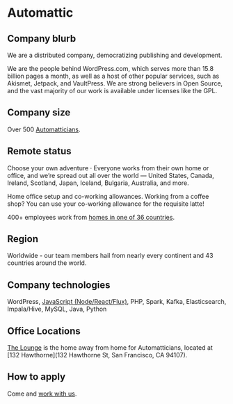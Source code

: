 # Automattic

## Company blurb

We are a distributed company, democratizing publishing and development.

We are the people behind WordPress.com, which serves more than 15.8 billion pages a month, as well as a host of other popular services, such as Akismet, Jetpack, and VaultPress.  We are strong believers in Open Source, and the vast majority of our work is available under licenses like the GPL.

## Company size

Over 500 [Automatticians](https://automattic.com/about/).

## Remote status

Choose your own adventure · Everyone works from their own home or office, and we’re spread out all over the world — United States, Canada, Ireland, Scotland, Japan, Iceland, Bulgaria, Australia, and more.

Home office setup and co-working allowances. Working from a coffee shop? You can use your co-working allowance for the requisite latte!

400+ employees work from [homes in one of 36 countries](https://automattic.com/map/).

## Region

Worldwide - our team members hail from nearly every continent and 43 countries around the world.

## Company technologies

WordPress, <a href="https://ma.tt/2015/11/dance-to-calypso/">JavaScript (Node/React/Flux)</a>, PHP, Spark, Kafka, Elasticsearch, Impala/Hive, MySQL, Java, Python

## Office Locations

[The Lounge](https://lounge.automattic.com/) is the home away from home for Automatticians, located at [132 Hawthorne](132 Hawthorne St, San Francisco, CA 94107).

## How to apply

Come and [work with us](https://automattic.com/work-with-us/).
